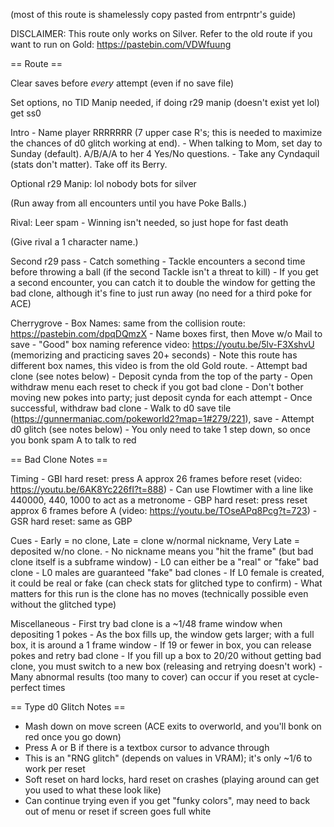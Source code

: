 (most of this route is shamelessly copy pasted from entrpntr's guide)

DISCLAIMER: This route only works on Silver. Refer to the old route if you want to run on Gold: https://pastebin.com/VDWfuung

== Route ==

Clear saves before *every* attempt (even if no save file)

Set options, no TID Manip needed, if doing r29 manip (doesn't exist yet lol) get ss0
	
Intro
	- Name player RRRRRRR (7 upper case R's; this is needed to maximize the chances of d0 glitch working at end).
	- When talking to Mom, set day to Sunday (default). A/B/A/A to her 4 Yes/No questions.
	- Take any Cyndaquil (stats don't matter). Take off its Berry.

Optional r29 Manip: lol nobody bots for silver 

(Run away from all encounters until you have Poke Balls.)

Rival: Leer spam
	- Winning isn't needed, so just hope for fast death

(Give rival a 1 character name.)

Second r29 pass
	- Catch something
	- Tackle encounters a second time before throwing a ball (if the second Tackle isn't a threat to kill)
	- If you get a second encounter, you can catch it to double the window for getting the bad clone, although it's fine to just run away (no need for a third poke for ACE)
	
Cherrygrove 
	- Box Names: same from the collision route: https://pastebin.com/dpqDQmzX
	- Name boxes first, then Move w/o Mail to save
		- "Good" box naming reference video: https://youtu.be/5lv-F3XshvU (memorizing and practicing saves 20+ seconds)
		- Note this route has different box names, this video is from the old Gold route.
	- Attempt bad clone (see notes below)
		- Deposit cynda from the top of the party
		- Open withdraw menu each reset to check if you got bad clone
		- Don't bother moving new pokes into party; just deposit cynda for each attempt
	- Once successful, withdraw bad clone
	- Walk to d0 save tile (https://gunnermaniac.com/pokeworld2?map=1#279/221), save
	- Attempt d0 glitch (see notes below)
		- You only need to take 1 step down, so once you bonk spam A to talk to red
	
	
== Bad Clone Notes ==

Timing
	- GBI hard reset: press A approx 26 frames before reset (video: https://youtu.be/6AK8Yc226fI?t=888)
		- Can use Flowtimer with a line like 440000, 440, 1000 to act as a metronome
	- GBP hard reset: press reset approx 6 frames before A  (video: https://youtu.be/TOseAPq8Pcg?t=723)
	- GSR hard reset: same as GBP
	
Cues
	- Early = no clone, Late = clone w/normal nickname, Very Late = deposited w/no clone.
	- No nickname means you "hit the frame" (but bad clone itself is a subframe window)
	- L0 can either be a "real" or "fake" bad clone
		- L0 males are guaranteed "fake" bad clones
		- If L0 female is created, it could be real or fake (can check stats for glitched type to confirm)
		- What matters for this run is the clone has no moves (technically possible even without the glitched type)
		
Miscellaneous
	- First try bad clone is a ~1/48 frame window when depositing 1 pokes
	- As the box fills up, the window gets larger; with a full box, it is around a 1 frame window
	- If 19 or fewer in box, you can release pokes and retry bad clone
	- If you fill up a box to 20/20 without getting bad clone, you must switch to a new box (releasing and retrying doesn't work)
	- Many abnormal results (too many to cover) can occur if you reset at cycle-perfect times 
	

== Type d0 Glitch Notes ==

- Mash down on move screen (ACE exits to overworld, and you'll bonk on red once you go down)
- Press A or B if there is a textbox cursor to advance through
- This is an "RNG glitch" (depends on values in VRAM); it's only ~1/6 to work per reset
- Soft reset on hard locks, hard reset on crashes (playing around can get you used to what these look like)
- Can continue trying even if you get "funky colors", may need to back out of menu or reset if screen goes full white